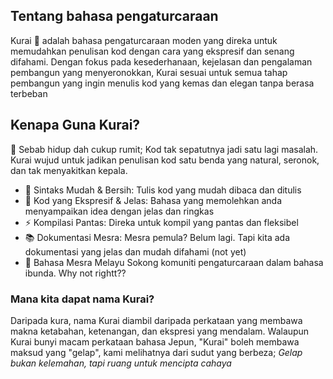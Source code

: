 ## Tentang bahasa pengaturcaraan

Kurai 🐢 adalah bahasa pengaturcaraan moden yang direka untuk memudahkan penulisan kod dengan cara yang ekspresif dan senang difahami. Dengan fokus pada kesederhanaan, kejelasan dan pengalaman pembangun yang menyeronokkan, Kurai sesuai untuk semua tahap pembangun yang ingin menulis kod yang kemas dan elegan tanpa berasa terbeban

## Kenapa Guna Kurai? 
📌 Sebab hidup dah cukup rumit; Kod tak sepatutnya jadi satu lagi masalah.
Kurai wujud untuk jadikan penulisan kod satu benda yang natural, seronok, dan tak menyakitkan kepala.

- 🧠 Sintaks Mudah & Bersih: Tulis kod yang mudah dibaca dan ditulis
- 💬 Kod yang Ekspresif & Jelas: Bahasa yang memolehkan anda menyampaikan idea dengan jelas dan ringkas
- ⚡ Kompilasi Pantas: Direka untuk kompil yang pantas dan fleksibel
- 📚 Dokumentasi Mesra: Mesra pemula? Belum lagi. Tapi kita ada dokumentasi yang jelas dan mudah difahami (not yet)
- 📖 Bahasa Mesra Melayu
Sokong komuniti pengaturcaraan dalam bahasa ibunda. Why not rightt??

### Mana kita dapat nama Kurai?
Daripada kura, nama Kurai diambil daripada perkataan yang membawa makna ketabahan, ketenangan, dan ekspresi yang mendalam. Walaupun Kurai bunyi macam perkataan bahasa Jepun, "Kurai" boleh membawa maksud yang "gelap", kami melihatnya dari sudut yang berbeza; *Gelap bukan kelemahan, tapi ruang untuk mencipta cahaya*
